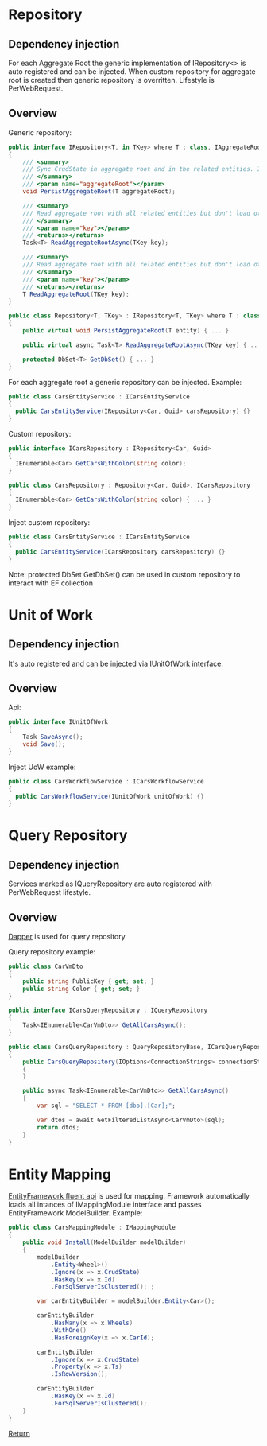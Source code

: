 # Repository

## Dependency injection
For each Aggregate Root the generic implementation of IRepository<> is auto registered and can be injected. When custom repository for aggregate root is created then generic repository is overritten. Lifestyle is PerWebRequest.

## Overview
Generic repository:

```csharp
public interface IRepository<T, in TKey> where T : class, IAggregateRootEntity<TKey>
{
    /// <summary>
    /// Sync CrudState in aggregate root and in the related entities. If graph contains links to other aggregate roots they will be skipped.
    /// </summary>
    /// <param name="aggregateRoot"></param>
    void PersistAggregateRoot(T aggregateRoot);

    /// <summary>
    /// Read aggregate root with all related entities but don't load other aggregate roots.
    /// </summary>
    /// <param name="key"></param>
    /// <returns></returns>
    Task<T> ReadAggregateRootAsync(TKey key);

    /// <summary>
    /// Read aggregate root with all related entities but don't load other aggregate roots.
    /// </summary>
    /// <param name="key"></param>
    /// <returns></returns>
    T ReadAggregateRoot(TKey key);
}
```
```csharp
public class Repository<T, TKey> : IRepository<T, TKey> where T : class, IAggregateRootEntity<TKey>
{
    public virtual void PersistAggregateRoot(T entity) { ... }

    public virtual async Task<T> ReadAggregateRootAsync(TKey key) { ... }

    protected DbSet<T> GetDbSet() { ... }
}
```

For each aggregate root a generic repository can be injected. Example:

```csharp
public class CarsEntityService : ICarsEntityService
{
  public CarsEntityService(IRepository<Car, Guid> carsRepository) {}
}
```

Custom repository:

```csharp
public interface ICarsRepository : IRepository<Car, Guid>
{
  IEnumerable<Car> GetCarsWithColor(string color);
}
```
```csharp
public class CarsRepository : Repository<Car, Guid>, ICarsRepository
{
  IEnumerable<Car> GetCarsWithColor(string color) { ... }
}
```

Inject custom repository:
```csharp
public class CarsEntityService : ICarsEntityService
{
  public CarsEntityService(ICarsRepository carsRepository) {}
}
```

Note: protected DbSet<T> GetDbSet() can be used in custom repository to interact with EF collection

# Unit of Work

## Dependency injection
It's auto registered and can be injected via IUnitOfWork interface.

## Overview

Api:

```csharp
public interface IUnitOfWork
{
    Task SaveAsync();
    void Save();
}
```

Inject UoW example:

```csharp
public class CarsWorkflowService : ICarsWorkflowService
{
  public CarsWorkflowService(IUnitOfWork unitOfWork) {}
}
```

# Query Repository

## Dependency injection
Services marked as IQueryRepository are auto registered with PerWebRequest lifestyle.

## Overview
[Dapper][1] is used for query repository

Query repository example:
```csharp
public class CarVmDto
{
    public string PublicKey { get; set; }
    public string Color { get; set; }
}
```
```csharp
public interface ICarsQueryRepository : IQueryRepository
{
    Task<IEnumerable<CarVmDto>> GetAllCarsAsync();
}
```
```csharp
public class CarsQueryRepository : QueryRepositoryBase, ICarsQueryRepository
{
    public CarsQueryRepository(IOptions<ConnectionStrings> connectionStrings) : base(connectionStrings)
    {
    }

    public async Task<IEnumerable<CarVmDto>> GetAllCarsAsync()
    {
        var sql = "SELECT * FROM [dbo].[Car];";

        var dtos = await GetFilteredListAsync<CarVmDto>(sql);
        return dtos;
    }
}
```

# Entity Mapping

[EntityFramework fluent api][3] is used for mapping.
Framework automatically loads all intances of IMappingModule interface and passes EntityFramework ModelBuilder. Example:

```csharp
public class CarsMappingModule : IMappingModule
{
    public void Install(ModelBuilder modelBuilder)
    {
        modelBuilder
            .Entity<Wheel>()
            .Ignore(x => x.CrudState)
            .HasKey(x => x.Id)
            .ForSqlServerIsClustered(); ;

        var carEntityBuilder = modelBuilder.Entity<Car>();

        carEntityBuilder
            .HasMany(x => x.Wheels)
            .WithOne()
            .HasForeignKey(x => x.CarId);

        carEntityBuilder
            .Ignore(x => x.CrudState)
            .Property(x => x.Ts)
            .IsRowVersion();

        carEntityBuilder
            .HasKey(x => x.Id)
            .ForSqlServerIsClustered();
    }
}
```

[Return][2]

[1]: https://github.com/StackExchange/dapper-dot-net
[2]: https://github.com/Alexander-Shein/DddCore/blob/net-core/README.md
[3]: https://msdn.microsoft.com/en-us/library/jj591617(v=vs.113).aspx


